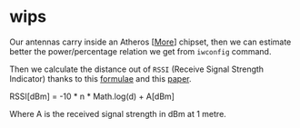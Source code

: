 # wips

Our antennas carry inside an Atheros [<a href="http://www.wifi-shop24.com/TP-Link-TL-WN725N-24-GHz-WiFi-USB-Adapter-Nano-150-Mbps">More</a>] chipset, then we can estimate better the power/percentage relation we get from `iwconfig` command.

Then we calculate the distance out of `RSSI` (Receive Signal Strength Indicator) thanks to this <a href="http://electronics.stackexchange.com/questions/83354/calculate-distance-from-rssi">formulae</a> and this <a href="http://www.ijitee.org/attachments/File/v2i2/A0359112112.pdf">paper</a>.

RSSI[dBm] = -10 * n * Math.log(d) + A[dBm]

Where A is the received signal strength in dBm at 1 metre.